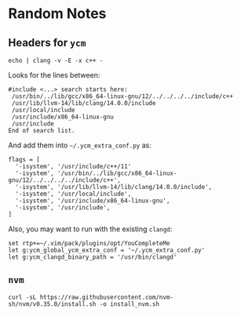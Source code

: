 # Random Notes

## Headers for `ycm`

```
echo | clang -v -E -x c++ -
```

Looks for the lines between:

```
#include <...> search starts here:
 /usr/bin/../lib/gcc/x86_64-linux-gnu/12/../../../../include/c++
 /usr/lib/llvm-14/lib/clang/14.0.0/include
 /usr/local/include
 /usr/include/x86_64-linux-gnu
 /usr/include
End of search list.
```

And add them into `~/.ycm_extra_conf.py` as:
```
flags = [
  '-isystem', '/usr/include/c++/11'
  '-isystem', '/usr/bin/../lib/gcc/x86_64-linux-gnu/12/../../../../include/c++',
  '-isystem', '/usr/lib/llvm-14/lib/clang/14.0.0/include',
  '-isystem', '/usr/local/include',
  '-isystem', '/usr/include/x86_64-linux-gnu',
  '-isystem', '/usr/include',
]
```

Also, you may want to run with the existing `clangd`:

```
set rtp+=~/.vim/pack/plugins/opt/YouCompleteMe
let g:ycm_global_ycm_extra_conf = '~/.ycm_extra_conf.py'
let g:ycm_clangd_binary_path = '/usr/bin/clangd'
```

## `nvm`

```
curl -sL https://raw.githubusercontent.com/nvm-sh/nvm/v0.35.0/install.sh -o install_nvm.sh
```
